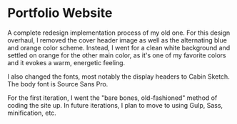 # Portfolio Website

A complete redesign implementation process of my old one. For this design overhaul, I removed the cover header image as well as the alternating blue and orange color scheme. Instead, I went for a clean white background and settled on orange for the other main color, as it's one of my favorite colors and it evokes a warm, energetic feeling.

I also changed the fonts, most notably the display headers to Cabin Sketch. The body font is Source Sans Pro.

For the first iteration, I went the "bare bones, old-fashioned" method of coding the site up. In future iterations, I plan to move to using Gulp, Sass, minification, etc.

[old-portfolio]: "" "Logo Title Text 2"
